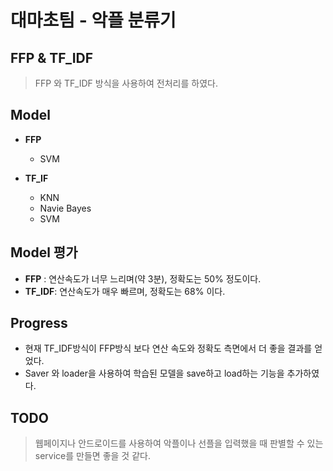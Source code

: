 # 대마초팀 - 악플 분류기

## FFP & TF_IDF
> FFP 와 TF_IDF 방식을 사용하여 전처리를 하였다.

## Model

* __FFP__
	* SVM

* __TF_IF__
	* KNN
	* Navie Bayes
	* SVM

## Model 평가

* __FFP__ : 연산속도가 너무 느리며(약 3분), 정확도는 50% 정도이다.
* __TF_IDF__: 연산속도가 매우 빠르며, 정확도는 68% 이다.

## Progress
* 현재 TF_IDF방식이 FFP방식 보다 연산 속도와 정확도 측면에서 더 좋을 결과를 얻었다.
* Saver 와 loader을 사용하여 학습된 모델을 save하고 load하는 기능을 추가하였다.

## TODO

> 웹페이지나 안드로이드를 사용하여 악플이나 선플을 입력했을 때 판별할 수 있는 service를 만들면 좋을 것 같다.

